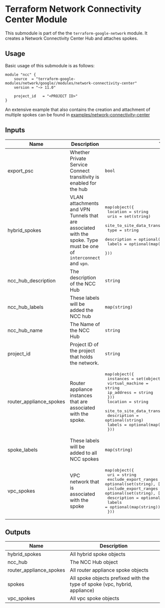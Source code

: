 # Terraform Network Connectivity Center Module

This submodule is part of the the `terraform-google-network` module. It creates a Network Connectivity Center Hub and attaches spokes.

## Usage

Basic usage of this submodule is as follows:

```hcl
module "ncc" {
    source  = "terraform-google-modules/network/google//modules/network-connectivity-center"
    version = "~> 11.0"

    project_id   = "<PROJECT ID>"
}
```

An extensive example that also contains the creation and attachment of multiple spokes can be found in [examples/network-connectivity-center](../../examples/network_connectivity_center/)

<!-- BEGINNING OF PRE-COMMIT-TERRAFORM DOCS HOOK -->
## Inputs

| Name | Description | Type | Default | Required |
|------|-------------|------|---------|:--------:|
| export\_psc | Whether Private Service Connect transitivity is enabled for the hub | `bool` | `false` | no |
| hybrid\_spokes | VLAN attachments and VPN Tunnels that are associated with the spoke. Type must be one of `interconnect` and `vpn`. | <pre>map(object({<br>    location                   = string<br>    uris                       = set(string)<br>    site_to_site_data_transfer = optional(bool, false)<br>    type                       = string<br>    description                = optional(string)<br>    labels                     = optional(map(string))<br>  }))</pre> | `{}` | no |
| ncc\_hub\_description | The description of the NCC Hub | `string` | `null` | no |
| ncc\_hub\_labels | These labels will be added the NCC hub | `map(string)` | `{}` | no |
| ncc\_hub\_name | The Name of the NCC Hub | `string` | n/a | yes |
| project\_id | Project ID of the project that holds the network. | `string` | n/a | yes |
| router\_appliance\_spokes | Router appliance instances that are associated with the spoke. | <pre>map(object({<br>    instances = set(object({<br>      virtual_machine = string<br>      ip_address      = string<br>    }))<br>    location                   = string<br>    site_to_site_data_transfer = optional(bool, false)<br>    description                = optional(string)<br>    labels                     = optional(map(string))<br>  }))</pre> | `{}` | no |
| spoke\_labels | These labels will be added to all NCC spokes | `map(string)` | `{}` | no |
| vpc\_spokes | VPC network that is associated with the spoke | <pre>map(object({<br>    uri                   = string<br>    exclude_export_ranges = optional(set(string), [])<br>    include_export_ranges = optional(set(string), [])<br>    description           = optional(string)<br>    labels                = optional(map(string))<br>  }))</pre> | `{}` | no |

## Outputs

| Name | Description |
|------|-------------|
| hybrid\_spokes | All hybrid spoke objects |
| ncc\_hub | The NCC Hub object |
| router\_appliance\_spokes | All router appliance spoke objects |
| spokes | All spoke objects prefixed with the type of spoke (vpc, hybrid, appliance) |
| vpc\_spokes | All vpc spoke objects |

<!-- END OF PRE-COMMIT-TERRAFORM DOCS HOOK -->
